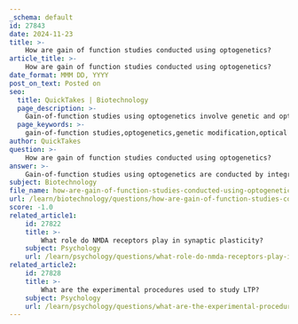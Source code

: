 ```yaml
---
_schema: default
id: 27843
date: 2024-11-23
title: >-
    How are gain of function studies conducted using optogenetics?
article_title: >-
    How are gain of function studies conducted using optogenetics?
date_format: MMM DD, YYYY
post_on_text: Posted on
seo:
  title: QuickTakes | Biotechnology
  page_description: >-
    Gain-of-function studies using optogenetics involve genetic and optical methods for precise control of neuronal activity, allowing researchers to investigate the role of specific neurons in behavior and physiology.
  page_keywords: >-
    gain-of-function studies,optogenetics,genetic modification,optical stimulation,Channelrhodopsin-2,neuronal activity,transgenic techniques,behavioral measurements,synaptic plasticity,advanced imaging techniques
author: QuickTakes
question: >-
    How are gain of function studies conducted using optogenetics?
answer: >-
    Gain-of-function studies using optogenetics are conducted by integrating genetic and optical methods to manipulate specific cellular events in living tissue. This approach allows researchers to achieve precise control over neuronal activity, enabling them to investigate the functional consequences of activating or inhibiting specific neurons or circuits.\n\nHere’s a detailed overview of how these studies are typically conducted:\n\n1. **Genetic Modification**: Researchers introduce microbial opsin genes, such as Channelrhodopsin-2 (ChR2), into specific neurons. This is often done using transgenic techniques, where the opsin gene is placed under the control of a promoter that targets specific cell types. For example, in a study using transgenic mice, ChR2 was expressed under the Thy1 promoter, allowing for targeted expression in certain neuronal populations.\n\n2. **Optical Stimulation**: Once the opsins are expressed in the target neurons, researchers use light to activate these proteins. When exposed to specific wavelengths of light, opsins like ChR2 open ion channels, leading to depolarization of the neuron and the generation of action potentials. This allows for the precise timing and location of neuronal activation.\n\n3. **Experimental Design**: Gain-of-function studies often involve comparing the behavior or physiological responses of genetically modified animals (with opsin expression) to control animals (without opsin expression). This comparison helps to elucidate the role of the targeted neurons in various behaviors or physiological processes.\n\n4. **Behavioral and Physiological Measurements**: Researchers measure the effects of optogenetic stimulation on behavior, synaptic plasticity, or other physiological responses. For instance, optogenetic activation of specific neuronal populations can be used to study their role in learning and memory, as well as in the modulation of synaptic strength, such as long-term potentiation (LTP) or long-term depression (LTD).\n\n5. **Advanced Techniques**: The use of multiphoton illumination and other advanced imaging techniques allows for the precise targeting of light to specific regions of interest (ROI) within the tissue. This enhances the ability to study localized effects of neuronal activation.\n\n6. **Applications**: Gain-of-function studies using optogenetics have been instrumental in advancing our understanding of complex neural circuits and their roles in behavior and disease. For example, researchers have used optogenetics to manipulate cell proliferation in developmental studies or to explore the mechanisms underlying synaptic plasticity in various brain regions.\n\nIn summary, gain-of-function studies using optogenetics provide a powerful tool for dissecting the roles of specific neurons in health and disease, offering insights that would be difficult to achieve with traditional methods such as electrical stimulation or pharmacological interventions.
subject: Biotechnology
file_name: how-are-gain-of-function-studies-conducted-using-optogenetics.md
url: /learn/biotechnology/questions/how-are-gain-of-function-studies-conducted-using-optogenetics
score: -1.0
related_article1:
    id: 27822
    title: >-
        What role do NMDA receptors play in synaptic plasticity?
    subject: Psychology
    url: /learn/psychology/questions/what-role-do-nmda-receptors-play-in-synaptic-plasticity
related_article2:
    id: 27828
    title: >-
        What are the experimental procedures used to study LTP?
    subject: Psychology
    url: /learn/psychology/questions/what-are-the-experimental-procedures-used-to-study-ltp
---
```


&nbsp;